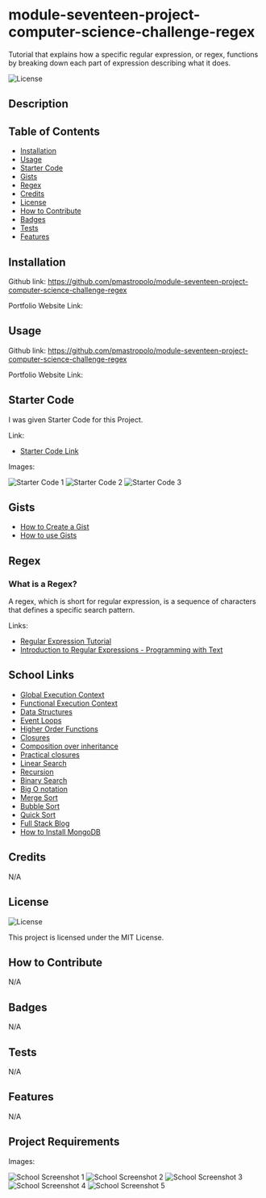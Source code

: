 # module-seventeen-project-computer-science-challenge-regex

Tutorial that explains how a specific regular expression, or regex, functions by breaking down each part of expression describing what it does.

![License](https://img.shields.io/badge/license-MIT-pink.svg?style=for-the-badge)

## Description

## Table of Contents

- [Installation](#installation)
- [Usage](#usage)
- [Starter Code](#starter-code)
- [Gists](#gists)
- [Regex](#regex)
- [Credits](#credits)
- [License](#license)
- [How to Contribute](#how-to-contribute)
- [Badges](#badges)
- [Tests](#tests)
- [Features](#features)

## Installation

Github link: https://github.com/pmastropolo/module-seventeen-project-computer-science-challenge-regex

Portfolio Website Link:

## Usage

Github link: https://github.com/pmastropolo/module-seventeen-project-computer-science-challenge-regex

Portfolio Website Link:

## Starter Code

I was given Starter Code for this Project.

Link:

- [Starter Code Link](https://github.com/coding-boot-camp/bug-free-goggles)

Images:

![Starter Code 1](Images/startercode11111.jpg)
![Starter Code 2](Images/startercode22222.jpg)
![Starter Code 3](Images/startercode33333.jpg)

## Gists

- [How to Create a Gist](https://docs.github.com/en/get-started/writing-on-github/editing-and-sharing-content-with-gists/creating-gists)
- [How to use Gists](https://www.youtube.com/watch?v=wc2NlcWjQHw)

## Regex

### What is a Regex?

A regex, which is short for regular expression, is a sequence of characters that defines a specific search pattern.

Links:

- [Regular Expression Tutorial](https://coding-boot-camp.github.io/full-stack/computer-science/regex-tutorial)
- [Introduction to Regular Expressions - Programming with Text](https://www.youtube.com/watch?v=7DG3kCDx53c)

## School Links

- [Global Execution Context](https://developer.mozilla.org/en-US/docs/Web/JavaScript/Reference/Operators/this#global_context)
- [Functional Execution Context](https://developer.mozilla.org/en-US/docs/Web/JavaScript/Reference/Operators/this#function_context)
- [Data Structures](https://en.wikipedia.org/wiki/Data_structure)
- [Event Loops](https://developer.mozilla.org/en-US/docs/Web/JavaScript/Event_loop#event_loop)
- [Higher Order Functions](https://eloquentjavascript.net/05_higher_order.html#h_xxCc98lOBK)
- [Closures](https://developer.mozilla.org/en-US/docs/Web/JavaScript/Closures)
- [Composition over inheritance](https://en.wikipedia.org/wiki/Composition_over_inheritance)
- [Practical closures](https://developer.mozilla.org/en-US/docs/Web/JavaScript/Closures#practical_closures)
- [Linear Search](https://en.wikipedia.org/wiki/Linear_search)
- [Recursion](https://en.wikipedia.org/wiki/Recursion)
- [Binary Search](https://en.wikipedia.org/wiki/Binary_search_algorithm)
- [Big O notation](https://en.wikipedia.org/wiki/Big_O_notation)
- [Merge Sort](https://en.wikipedia.org/wiki/Sorting_algorithm#Merge_sort)
- [Bubble Sort](https://en.wikipedia.org/wiki/Sorting_algorithm#Bubble_sort)
- [Quick Sort](https://en.wikipedia.org/wiki/Sorting_algorithm#Quicksort)
- [Full Stack Blog](https://coding-boot-camp.github.io/full-stack/)
- [How to Install MongoDB](https://coding-boot-camp.github.io/full-stack/mongodb/how-to-install-mongodb)

## Credits

N/A

## License

![License](https://img.shields.io/badge/license-MIT-pink.svg?style=for-the-badge)

This project is licensed under the MIT License.

## How to Contribute

N/A

## Badges

N/A

## Tests

N/A

## Features

N/A

## Project Requirements

Images:

![School Screenshot 1](Images/schoolscreen1.jpg)
![School Screenshot 2](Images/schoolscreen22222.jpg)
![School Screenshot 3](Images/schoolscreen33333.jpg)
![School Screenshot 4](Images/schoolscreen44444.jpg)
![School Screenshot 5](Images/schoolscreen55555.jpg)
